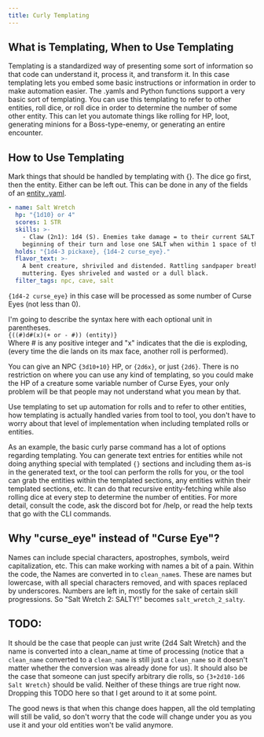 ```yaml
---
title: Curly Templating
---
```


## What is Templating, When to Use Templating

Templating is a standardized way of presenting some sort of information so that code can understand it, process it, and transform it. In this case templating lets you embed some basic instructions or information in order to make automation easier. The .yamls and Python functions support a very basic sort of templating. You can use this templating to refer to other entities, roll dice, or roll dice in order to determine the number of some other entity. This can let you automate things like rolling for HP, loot, generating minions for a Boss-type-enemy, or generating an entire encounter.

## How to Use Templating

Mark things that should be handled by templating with {}. The dice go first, then the entity. Either can be left out. This can be done in any of the fields of an [entity .yaml](yaml_entity_creation.md).

```yaml
- name: Salt Wretch
  hp: "{1d10} or 4"
  scores: 1 STR
  skills: >-
    - Claw (2n1): 1d4 (S). Enemies take damage = to their current SALT on the
    beginning of their turn and lose one SALT when within 1 space of the Wretch.
  holds: "{1d4-3 pickaxe}, {1d4-2 curse_eye}."
  flavor_text: >-
    A bent creature, shriviled and distended. Rattling sandpaper breathing and
    muttering. Eyes shriveled and wasted or a dull black.
  filter_tags: npc, cave, salt
```

`{1d4-2 curse_eye}` in this case will be processed as some number of Curse Eyes (not less than 0).  

I'm going to describe the syntax here with each optional unit in parentheses.  
`{((#)d#(x)(+ or - #)) (entity)}`  
Where # is any positive integer and "x" indicates that the die is exploding, (every time the die lands on its max face, another roll is performed).  

You can give an NPC `{3d10+10}` HP, or `{2d6x}`, or just `{2d6}`. There is no restriction on where you can use any kind of templating, so you could make the HP of a creature some variable number of Curse Eyes, your only problem will be that people may not understand what you mean by that.

Use templating to set up automation for rolls and to refer to other entities, how templating is actually handled varies from tool to tool, you don't have to worry about that level of implementation when including templated rolls or entities.   

As an example, the basic curly parse command has a lot of options regarding templating. You can generate text entries for entities while not doing anything special with templated `{}` sections and including them as-is in the generated text, or the tool can perform the rolls for you, or the tool can grab the entities within the templated sections, any entities within their templated sections, etc. It can do that recursive entity-fetching while also rolling dice at every step to determine the number of entities. For more detail, consult the code, ask the discord bot for /help, or read the help texts that go with the CLI commands.

## Why "curse_eye" instead of "Curse Eye"?

Names can include special characters, apostrophes, symbols, weird capitalization, etc. This can make working with names a bit of a pain. Within the code, the Names are converted in to `clean_name`s. These are names but lowercase, with all special characters removed, and with spaces replaced by underscores. Numbers are left in, mostly for the sake of certain skill progressions. So "Salt Wretch 2: SALTY!" becomes `salt_wretch_2_salty`.

## TODO:

It should be the case that people can just write {2d4 Salt Wretch} and the name is converted into a clean_name at time of processing (notice that a `clean_name` converted to a `clean_name` is still just a `clean_name` so it doesn't matter whether the conversion was already done for us). It should also be the case that someone can just specify arbitrary die rolls, so `{3+2d10-1d6 Salt Wretch}` should be valid. Neither of these things are true right now. Dropping this TODO here so that I get around to it at some point.

The good news is that when this change does happen, all the old templating will still be valid, so don't worry that the code will change under you as you use it and your old entities won't be valid anymore.

<!-- Die rolling does not support arbitrary equations, kisi and wile. It should, eventually. -->